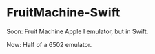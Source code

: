 # FruitMachine-Swift
Soon: Fruit Machine Apple I emulator, but in Swift.

Now: Half of a 6502 emulator.
